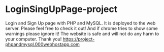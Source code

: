 # LoginSingUpPage-project
Login and Sign Up page with PHP and MySQL. It is deployed to the web server. Please feel free to check it out! And if chrome tries to show some warnings please ignore it! The website is safe and will not do any harm to your computer. Thank you!
https://project-phpandmysql.000webhostapp.com
